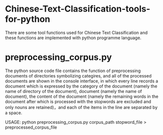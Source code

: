 # Chinese-Text-Classification-tools-for-python
There are some tool functions used for Chinese Text Classification and these functions are implemented with python programme language.
# preprocessing_corpus.py
The python source code file contains the function of preprocessing documents of directories symbolizing categires, and all of the processed documents are shown in the console interface, in which  every line records a document which is expressed by the category of the document (namely the name of directory of the document), document (namely the name of document), the content of the document (namely the remaining words in the document after which is processed with the stopwords are excluded and only nouns are retained)，and each of the items in the line are separated by a space.

USAGE: python preprocessing_corpus.py corpus_path stopword_file > preprocessed_corpus_file

